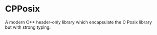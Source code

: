 # CPPosix
A modern C++ header-only library which encapsulate the C Posix library but with strong typing.
